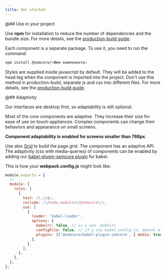 ```yaml
---
title: Get started
---
```


@## Use in your project

Use **npm** for installation to reduce the number of dependencies and the bundle size. For more details, see the [production-build guide](/internal/production/).

Each component is a separate package. To use it, you need to run the command:

```bash
npm install @semcore/<Имя компонента>
```

Styles are supplied inside javascript by default. They will be added to the head tag when the component is imported into the project. Don't use this method in production-build, separate js and css into different files. For more details, see the [production-build guide](/internal/production/).

@## Adaptivity

Our interfaces are desktop first, so adaptability is still optional.

Most of the core components are adaptive. They increase their size for ease of use on touch-appliances. Complex components can change their behaviors and appearance on small screens.

**Component adaptability is enabled for screens smaller than 768px**.

Use also [Grid](/layout/grid-system/) to build the page grid. The component has an adaptive API.
The adaptivity (css with media-queries) of components can be enabled by adding our [babel-plugin-semcore plugin](https://github.com/semrush/intergalactic/blob/master/tools/babel-plugin-semcore/README.md) for babel.

This is how your **webpack.config.js** might look like:

```js
module.exports = {
  // ...
  module: {
    rules: [
      {
        test: /\.js$/,
        include: /\/node_modules\/@semcore\//,
        use: [
          {
            loader: 'babel-loader',
            options: {
              babelrc: false, // is u use .babelrc
              configFile: false, // if u use babel.config.js, doesnt affect babelrc option https://babeljs.io/docs/en/options#configfile
              plugins: [['@semcore/babel-plugin-semcore', { media: true }]],
            },
          },
        ],
      },
    ],
  },
};
```
